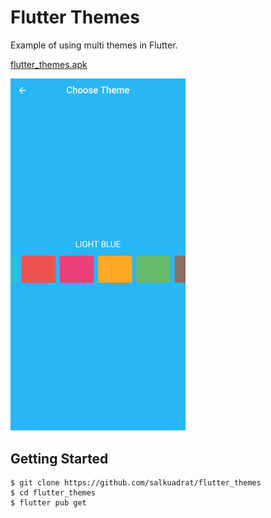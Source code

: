 # Flutter Themes

Example of using multi themes in Flutter.

[flutter_themes.apk](https://github.com/salkuadrat/flutter_themes/raw/master/flutter_themes.apk)

<img src="https://github.com/salkuadrat/flutter_themes/raw/master/sc.png" alt="universe" width="280">

## Getting Started

```
$ git clone https://github.com/salkuadrat/flutter_themes 
$ cd flutter_themes
$ flutter pub get
```
